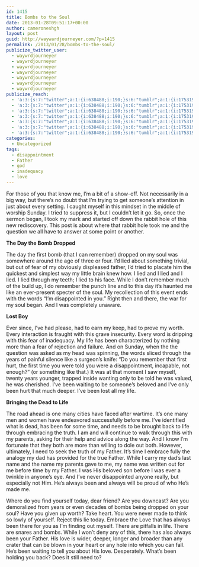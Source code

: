 ```yaml
---
id: 1415
title: Bombs to the Soul
date: 2013-01-28T09:51:17+00:00
author: cameroneshgh
layout: post
guid: http://waywardjourneyer.com/?p=1415
permalink: /2013/01/28/bombs-to-the-soul/
publicize_twitter_user:
  - waywrdjourneyer
  - waywrdjourneyer
  - waywrdjourneyer
  - waywrdjourneyer
  - waywrdjourneyer
  - waywrdjourneyer
  - waywrdjourneyer
publicize_reach:
  - 'a:3:{s:7:"twitter";a:1:{i:638488;i:190;}s:6:"tumblr";a:1:{i:1753195;i:1;}s:2:"wp";a:1:{i:0;i:36;}}'
  - 'a:3:{s:7:"twitter";a:1:{i:638488;i:190;}s:6:"tumblr";a:1:{i:1753195;i:1;}s:2:"wp";a:1:{i:0;i:36;}}'
  - 'a:3:{s:7:"twitter";a:1:{i:638488;i:190;}s:6:"tumblr";a:1:{i:1753195;i:1;}s:2:"wp";a:1:{i:0;i:36;}}'
  - 'a:3:{s:7:"twitter";a:1:{i:638488;i:190;}s:6:"tumblr";a:1:{i:1753195;i:1;}s:2:"wp";a:1:{i:0;i:36;}}'
  - 'a:3:{s:7:"twitter";a:1:{i:638488;i:190;}s:6:"tumblr";a:1:{i:1753195;i:1;}s:2:"wp";a:1:{i:0;i:36;}}'
  - 'a:3:{s:7:"twitter";a:1:{i:638488;i:190;}s:6:"tumblr";a:1:{i:1753195;i:1;}s:2:"wp";a:1:{i:0;i:36;}}'
  - 'a:3:{s:7:"twitter";a:1:{i:638488;i:190;}s:6:"tumblr";a:1:{i:1753195;i:1;}s:2:"wp";a:1:{i:0;i:36;}}'
categories:
  - Uncategorized
tags:
  - disappointment
  - Father
  - god
  - inadequacy
  - love
---
```

For those of you that know me, I&#8217;m a bit of a show-off. Not necessarily in a big way, but there&#8217;s no doubt that I&#8217;m trying to get someone&#8217;s attention in just about every setting. I caught myself in this mindset in the middle of worship Sunday. I tried to suppress it, but I couldn&#8217;t let it go. So, once the sermon began, I took my mark and started off down the rabbit hole of this new rediscovery. This post is about where that rabbit hole took me and the question we all have to answer at some point or another.

**The Day the Bomb Dropped**
  
The day the first bomb (that I can remember) dropped on my soul was somewhere around the age of three or four. I&#8217;d lied about something trivial, but out of fear of my obviously displeased father, I&#8217;d tried to placate him the quickest and simplest way my little brain knew how. I lied and I lied and I lied. I lied through my teeth; I lied to his face. While I don&#8217;t remember much of the build up, I do remember the punch line and to this day it&#8217;s haunted me like an ever-present specter of the soul. My recollection of this event ends with the words &#8220;I&#8217;m disappointed in you.&#8221; Right then and there, the war for my soul began. And I was completely unaware.

**Lost Boy**
  
Ever since, I&#8217;ve had please, had to earn my keep, had to prove my worth. Every interaction is fraught with this grave insecurity. Every word is dripping with this fear of inadequacy. My life has been characterized by nothing more than a fear of rejection and failure. And on Sunday, when the the question was asked as my head was spinning, the words sliced through the years of painful silence like a surgeon&#8217;s knife: &#8220;Do you remember that first hurt, the first time you were told you were a disappointment, incapable, not enough?&#8221; (or something like that.) It was at that moment I saw myself, twenty years younger, trapped inside wanting only to be told he was valued, he was cherished. I&#8217;ve been waiting to be someone&#8217;s beloved and I&#8217;ve only been hurt that much deeper. I&#8217;ve been lost all my life.

**Bringing the Dead to Life**
  
The road ahead is one many cities have faced after wartime. It&#8217;s one many men and women have endeavored successfully before me. I&#8217;ve identified what is dead, has been for some time, and needs to be brought back to life through embracing the truth. I am and will continue to walk through this with my parents, asking for their help and advice along the way. And I know I&#8217;m fortunate that they both are more than willing to dole out both. However, ultimately, I need to seek the truth of my Father. It&#8217;s time I embrace fully the analogy my dad has provided for the true Father. While I carry my dad&#8217;s last name and the name my parents gave to me, my name was written out for me before time by my Father. I was His beloved son before I was ever a twinkle in anyone&#8217;s eye. And I&#8217;ve never disappointed anyone really, but especially not Him. He&#8217;s always been and always will be proud of who He&#8217;s made me.

Where do you find yourself today, dear friend? Are you downcast? Are you demoralized from years or even decades of bombs being dropped on your soul? Have you given up worth? Take heart. You were never made to think so lowly of yourself. Reject this lie today. Embrace the Love that has always been there for you as I&#8217;m finding out myself. There are pitfalls in life. There are snares and bombs. While I won&#8217;t deny any of this, there has also always been your Father. His love is wider, deeper, longer and broader than any crater that can be blown in your heart or any hole into which you can fall. He&#8217;s been waiting to tell you about His love. Desperately. What&#8217;s been holding you back? Does it still need to?